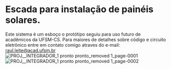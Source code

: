 # Escada para instalação de painéis solares.
Este sistema é um esboço o protótipo seguiu para uso futuro de acadêmicos da UFSM-CS. 
Para maiores de detalhes sobre código e circuito eletrônico entre em contato comigo atraves do e-mail: raul.leite@acad.ufsm.br
![PROJ__INTEGRADOR_1 pronto pronto_removed 1_page-0001](https://github.com/raulp2u/Escada-para-instala-o-de-pain-is-fotovoltaicos-pain-is-solares-./assets/37675435/f70e755a-b759-485b-9fa4-edda893f704d)
![PROJ__INTEGRADOR_1 pronto pronto_removed 1_page-0002](https://github.com/raulp2u/Escada-para-instala-o-de-pain-is-fotovoltaicos-pain-is-solares-./assets/37675435/57dfb18d-a8f6-48bc-866e-2ce1ce5200f6)
